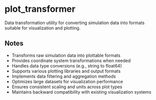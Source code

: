 # plot_transformer

Data transformation utility for converting simulation data into formats suitable for visualization and plotting.

## Notes
- Transforms raw simulation data into plottable formats
- Provides coordinate system transformations when needed
- Handles data type conversions (e.g., string to float64)
- Supports various plotting libraries and output formats
- Implements data filtering and aggregation methods
- Optimizes large datasets for visualization performance
- Ensures consistent scaling and units across plot types
- Maintains backward compatibility with existing visualization systems